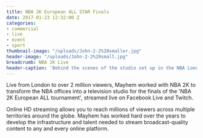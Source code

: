 ```yaml
---
title: NBA 2K European ALL STAR Finals
date: 2017-01-23 12:32:00 Z
categories:
- commercial
- live
- event
- sport
thumbnail-image: "/uploads/John-2-2%20smaller.jpg"
header-image: "/uploads/John-2-2%20small.jpg"
breadcrumb: NBA 2K Live
header-caption: 'Behind the scenes of the studio set up in the NBA London offices '
---
```


Live from London to over 2 million viewers, Mayhem worked with NBA 2K to transform the NBA offices into a television studio for the finals of the 'NBA 2K European ALL tournament', streamed live on Facebook Live and Twitch. 

Online HD streaming allows you to reach millions of viewers across multiple territories around the globe. Mayhem has worked hard over the years to develop the infrastructure and talent needed to stream broadcast-quality content to any and every online platform.

